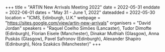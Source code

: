 +++
title = "ARTIN New Arrivals Meeting 2022"
date = 2022-05-31
enddate = 2022-06-01
dates = "May 31 - June 1, 2022"
dateadded = 2022-05-30
location = "ICMS, Edinburgh, U.K."
webpage = "https://sites.google.com/view/artin-new-arrivals"
organisers = "David Jordan"
speakers = "Raquel Coelho Simões (Lancaster), Tudor Dimofte (Edinburgh), Florian Eisele (Manchester), Dinakar Muthiah (Glasgow), Anna Puskás (Glasgow), Pavel Safronov (Edinburgh), Alexander Shapiro (Edinburgh), Nóra Szakács (Manchester)"
+++
